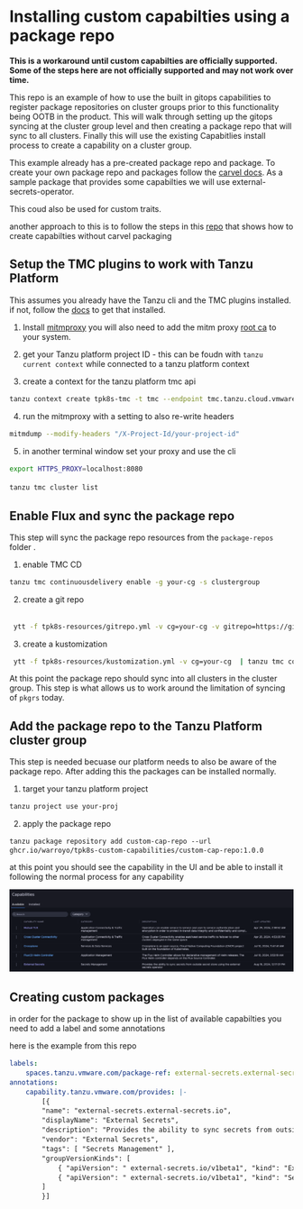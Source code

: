 # Installing custom capabilties using a package repo

**This is a workaround until custom capabilties are officially supported. Some of the steps here are not officially supported and may not work over time.** 

This repo is an example of how to use the built in gitops capabilities to register package repositories on cluster groups prior to this functionality being OOTB in the product. This will walk through setting up the gitops syncing at the cluster group level and then creating a package repo that will sync to all clusters. Finally this will use the existing Capabitlies install process to create a capability on a cluster group.

This example already has a pre-created package repo and package. To create your own package repo and packages follow the [carvel docs](https://carvel.dev/kapp-controller/docs/v0.53.x/kctrl-package-authoring/). As a sample package that provides some capabilties we will use external-secrets-operator.

This coud also be used for custom traits.


another approach to this is to follow the steps in this [repo](https://github.com/warroyo/eso-capability) that shows how to create capabilties without carvel packaging


## Setup the TMC plugins to work with Tanzu Platform

This assumes you already have the Tanzu cli and the TMC plugins installed. if not, follow the [docs](https://docs.vmware.com/en/VMware-Tanzu-CLI/index.html) to get that installed.

1. Install [mitmproxy](https://mitmproxy.org/) you will also need to add the mitm proxy [root ca](https://docs.mitmproxy.org/stable/concepts-certificates/) to your system. 
2. get your Tanzu platform project ID -  this can be foudn with `tanzu current context` while connected to a tanzu platform context

3. create a context for the tanzu platform tmc api

```bash
tanzu context create tpk8s-tmc -t tmc --endpoint tmc.tanzu.cloud.vmware.com
```


4. run the mitmproxy with a setting to also re-write headers

```bash
mitmdump --modify-headers "/X-Project-Id/your-project-id"
```


5. in another terminal window set your proxy and use the cli

```bash
export HTTPS_PROXY=localhost:8080

tanzu tmc cluster list

```


## Enable Flux and sync the package repo

This step will sync the package repo resources from the `package-repos` folder .


1. enable TMC CD

```bash
tanzu tmc continuousdelivery enable -g your-cg -s clustergroup
```

2. create a git repo

```bash

 ytt -f tpk8s-resources/gitrepo.yml -v cg=your-cg -v gitrepo=https://github.com/warroyo/tpk8s-custom-capabilities | tanzu tmc continuousdelivery gitrepository create -s clustergroup -f-
```


3. create a kustomization

```bash
 ytt -f tpk8s-resources/kustomization.yml -v cg=your-cg  | tanzu tmc continuousdelivery kustomization create -s clustergroup -f-
 ```

At this point the package repo should sync into all clusters in the cluster group. This step is what allows us to work around the limitation of syncing of `pkgrs` today.

## Add the package repo to the Tanzu Platform cluster group

This step is needed becuase our platform needs to also be aware of the package repo. After adding this the packages can be installed normally.


1. target your tanzu platform project

```bash
tanzu project use your-proj
```

2. apply the package repo 

```
tanzu package repository add custom-cap-repo --url ghcr.io/warroyo/tpk8s-custom-capabilities/custom-cap-repo:1.0.0
```

at this point you should see the capability in the UI and be able to install it following the normal process for any capability

![alt text](image.png)

## Creating custom packages

in order for the package to show up in the list of available capabilties you need to add a label and some annotations

here is the example from this repo

```yaml
labels:
    spaces.tanzu.vmware.com/package-ref: external-secrets.external-secrets.io
annotations:
    capability.tanzu.vmware.com/provides: |-
        [{
        "name": "external-secrets.external-secrets.io",
        "displayName": "External Secrets",
        "description": "Provides the ability to sync secrets from outside secret store using the external secrets operator",
        "vendor": "External Secrets",
        "tags": [ "Secrets Management" ],
        "groupVersionKinds": [
            { "apiVersion": " external-secrets.io/v1beta1", "kind": "ExternalSecret" },
            { "apiVersion": " external-secrets.io/v1beta1", "kind": "SecretStore" }
        ]
        }]
```